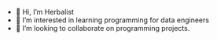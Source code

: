 - 👋 Hi, I’m Herbalist
- 👀 I’m interested in learning programming for data engineers
- 💞️ I’m looking to collaborate on programming projects. 


<!---
akeimhow/akeimhow is a ✨ special ✨ repository because its `README.md` (this file) appears on your GitHub profile.
You can click the Preview link to take a look at your changes.
--->
